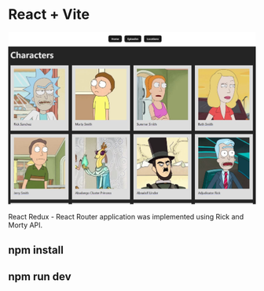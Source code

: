 # React + Vite

![Uyg-1](rm-api-redux-app.JPG)

React Redux - React Router application was implemented using Rick and Morty API.

## npm install
## npm run dev


